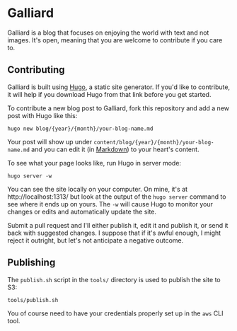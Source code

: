 Galliard
========

Galliard is a blog that focuses on enjoying the world with text and
not images. It's open, meaning that you are welcome to contribute
if you care to.

## Contributing

Galliard is built using [Hugo](http://gohugo.io), a static site
generator. If you'd like to contribute, it will help if you download
Hugo from that link before you get started.

To contribute a new blog post to Galliard, fork this
repository and add a new post with Hugo like this:

    hugo new blog/{year}/{month}/your-blog-name.md

Your post will show up under
`content/blog/{year}/{month}/your-blog-name.md` and you can edit
it (in [Markdown](http://daringfireball.net/projects/markdown/syntax))
to your heart's content.

To see what your page looks like, run Hugo in server mode:

    hugo server -w

You can see the site locally on your computer. On mine, it's at
http://localhost:1313/ but look at the output of the `hugo server`
command to see where it ends up on yours.  The `-w` will cause Hugo
to monitor your changes or edits and automatically update the site.

Submit a pull request and I'll either publish it, edit it and publish
it, or send it back with suggested changes. I suppose that if it's
awful enough, I might reject it outright, but let's not anticipate
a negative outcome.

## Publishing

The `publish.sh` script in the `tools/` directory is used to publish
the site to S3:

    tools/publish.sh

You of course need to have your credentials properly set up in the
`aws` CLI tool.
